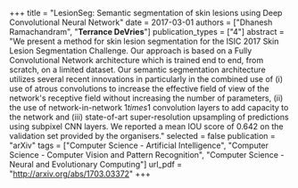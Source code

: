 +++
title = "LesionSeg: Semantic segmentation of skin lesions using Deep Convolutional Neural Network"
date = 2017-03-01
authors = ["Dhanesh Ramachandram", "**Terrance DeVries**"]
publication_types = ["4"]
abstract = "We present a method for skin lesion segmentation for the ISIC 2017 Skin Lesion Segmentation Challenge. Our approach is based on a Fully Convolutional Network architecture which is trained end to end, from scratch, on a limited dataset. Our semantic segmentation architecture utilizes several recent innovations in particularly in the combined use of (i) use of atrous convolutions to increase the effective field of view of the network's receptive field without increasing the number of parameters, (ii) the use of network-in-network $1times1$ convolution layers to add capacity to the network and (iii) state-of-art super-resolution upsampling of predictions using subpixel CNN layers. We reported a mean IOU score of 0.642 on the validation set provided by the organisers."
selected = false
publication = "arXiv"
tags = ["Computer Science - Artificial Intelligence", "Computer Science - Computer Vision and Pattern Recognition", "Computer Science - Neural and Evolutionary Computing"]
url_pdf = "http://arxiv.org/abs/1703.03372"
+++

